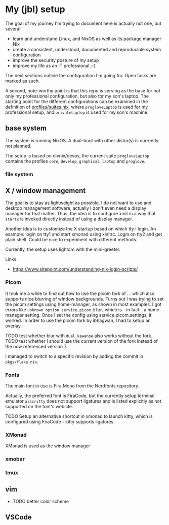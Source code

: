 # My (jbl) setup

The goal of my journey I'm trying to document here is actually not one,
but several:

* learn and understand Linux, and NixOS as well as its package manager
  Nix
* create a consistent, understood, documented and reproducible system
  configuration
* improve the security posture of my setup
* improve my life as an IT professional ;-)

The next sections outline the configuration I'm going for. Open tasks
are marked as such.

A second, note-worthy point is that this repo is serving as the base for
not only my professional configuration, but also for my son's laptop.
The starting point for the different configurations can be examined in
the definition of [profiles/suites.nix](../profiles/suites.nix), where
`progloveLaptop` is used for my professional setup, and `privateLaptop`
is used for my son's machine.

## base system

The system is running NixOS. A dual-boot with other distro(s) is
currently not planned.

The setup is based on divnix/devos, the current suite `progloveLaptop`
contains the profiles `core`, `develop`, `graphical`, `laptop` and
`proglove`.

### file system


## X / window management

The goal is to stay as lightweight as possible. I do not want to use and
desktop management software, actually I don't even need a display
manager for that matter.
Thus, the idea is to configure xinit in a way that `startx` is invoked
directly instead of using a display manager.

Another idea is to customize the X startup based on which tty I login.
An example: login on tty1 and start xmonad using xinitrc. Login on tty2
and get plain shell. Could be nice to experiment with different methods.

Currently, the setup uses lightdm with the mini-greeter.


Links:

* https://www.sitepoint.com/understanding-nix-login-scripts/

### Picom

It took me a while to find out how to use the picom fork of ... which
also supports nice blurring of window backgrounds.
Turns out I was trying to set the picom settings using home-manager, as
shown in most examples. I got errors like `unknown option
service.picom.blur`, which is - in fact - a home-manager setting. Once I
set the config using service.picom.settings, it worked.
In order to use the picom fork by ibhagwan, I had to setup an overlay.

TODO test whether blur with `dual_kawanse` also works without the fork.
TODO test whether I should use the current version of the fork instead
of the now referenced version 7.

I managed to switch to a specific revision by adding the commit in
`pkgs/flake.nix`.

### Fonts

The main font in use is Fira Mono from the Nerdfonts repository.

Actually, the preferred font is FiraCode, but the currently setup
terminal emulator `alacritty` does not support ligatures and is listed
explicitly as not supported on the font's website.

TODO Setup an alternative shortcut in xmonad to launch kitty, which is
configured using FiraCode - kitty supports ligatures.

### XMonad

XMonad is used as the window manager

### xmobar

### tmux



## vim

* TODO better color scheme

## VSCode


